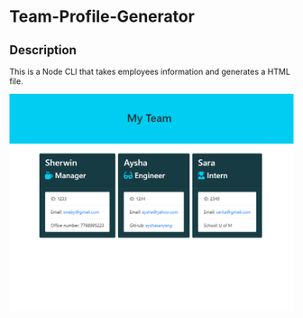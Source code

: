# Team-Profile-Generator

## Description 
This is a Node CLI that takes employees information and generates a HTML file.

![Profile Generator](./images/profile_generator.png )